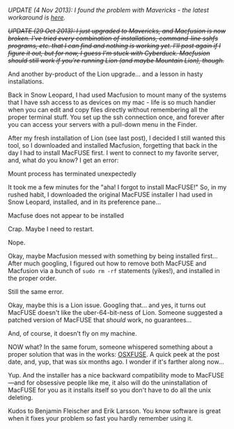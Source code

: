 <span style="color: var(--error-color)"><i>UPDATE (4 Nov 2013): I found the problem with Mavericks - the latest workaround is <a href="/blog/MacFusion_OSXFUSE_and_Mavericks">here</a>.</i></span>

<i><strike>UPDATE (29 Oct 2013): I just upgraded to Mavericks, and Macfusion is now broken. I've tried every combination of installations, command-line sshfs programs, etc. that I can find and nothing is working yet. I'll post again if I figure it out, but for now, I guess I'm stuck with Cyberduck. Macfusion should still work if you're running Lion (and maybe Mountain Lion), though.</strike></i>

And another by-product of the Lion upgrade... and a lesson in hasty installations.

Back in Snow Leopard, I had used Macfusion to mount many of the systems that I have ssh access to as devices on my mac - life is so much handier when you can edit and copy files directly without remembering all the proper terminal stuff. You set up the ssh connection once, and forever after you can access your servers with a pull-down menu in the Finder.

After my fresh installation of Lion (see last post), I decided I still wanted this tool, so I downloaded and installed Macfusion, forgetting that back in the day I had to install MacFUSE first. I went to connect to my favorite server, and, what do you know? I get an error:

<div style="color: var(--error-color)">
Mount process has terminated unexpectedly</div>

It took me a few minutes for the "aha! I forgot to install MacFUSE!" So, in my rushed habit, I downloaded the original MacFUSE installer I had used in Snow Leopard, installed, and in its preference pane...

<div style="color: var(--error-color)">
Macfuse does not appear to be installed</div>

Crap. Maybe I need to restart.

Nope.

Okay, maybe Macfusion messed with something by being installed first... After much googling, I figured out how to remove both MacFUSE and Macfusion via a bunch of `sudo rm -rf` statements (yikes!), and installed in the proper order.

Still the same error.

Okay, maybe this is a Lion issue. Googling that... and yes, it turns out MacFUSE doesn't like the uber-64-bit-ness of Lion. Someone suggested a patched version of MacFUSE that <i>should</i> work, no guarantees...

And, of course, it doesn't fly on my machine.

NOW what? In the same forum, someone whispered something about a proper solution that was in the works: <a href="http://osxfuse.github.com/">OSXFUSE</a>. A quick peek at the post date, and, yup, that was six months ago. I wonder if it's farther along now...

Yup. And the installer has a nice backward compatibility mode to MacFUSE—and for obsessive people like me, it also will do the uninstallation of MacFUSE for you as it installs itself so you don't have to do all the unix deleting.

Kudos to Benjamin Fleischer and Erik Larsson. You know software is great when it fixes your problem so fast you hardly remember using it.
